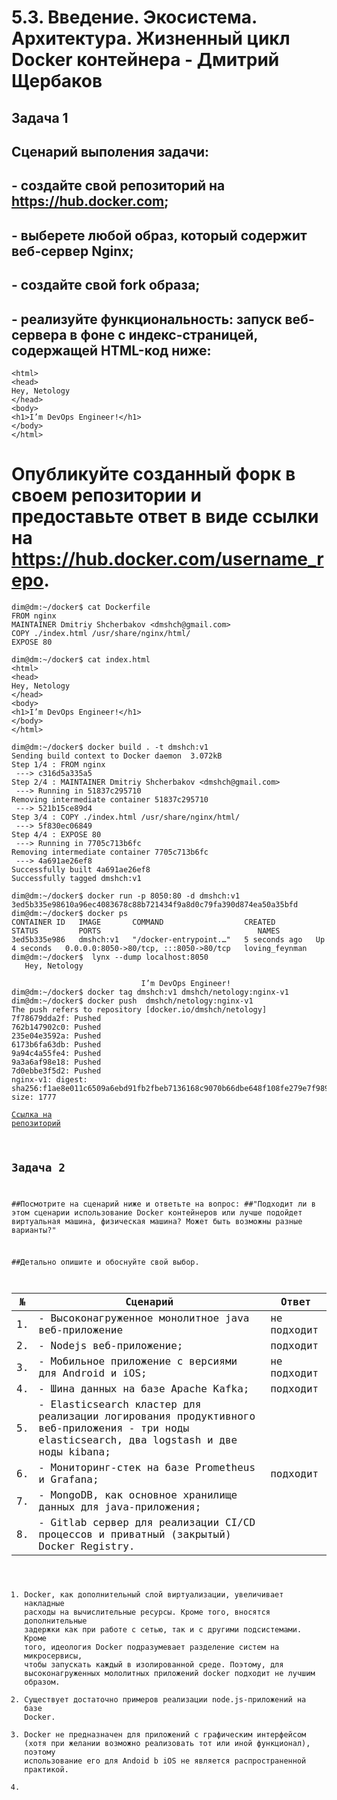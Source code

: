 # 5.3. Введение. Экосистема. Архитектура. Жизненный цикл Docker контейнера - Дмитрий Щербаков

## Задача 1
## Сценарий выполения задачи:
## - создайте свой репозиторий на https://hub.docker.com;
## - выберете любой образ, который содержит веб-сервер Nginx;
## - создайте свой fork образа;
## - реализуйте функциональность: запуск веб-сервера в фоне с индекс-страницей, содержащей HTML-код ниже:
```commandline
<html>
<head>
Hey, Netology
</head>
<body>
<h1>I’m DevOps Engineer!</h1>
</body>
</html>
```
# Опубликуйте созданный форк в своем репозитории и предоставьте ответ в виде ссылки на https://hub.docker.com/username_repo.

```commandline
dim@dm:~/docker$ cat Dockerfile 
FROM nginx
MAINTAINER Dmitriy Shcherbakov <dmshch@gmail.com>
COPY ./index.html /usr/share/nginx/html/
EXPOSE 80

dim@dm:~/docker$ cat index.html 
<html>
<head>
Hey, Netology
</head>
<body>
<h1>I’m DevOps Engineer!</h1>
</body>
</html>

dim@dm:~/docker$ docker build . -t dmshch:v1
Sending build context to Docker daemon  3.072kB
Step 1/4 : FROM nginx
 ---> c316d5a335a5
Step 2/4 : MAINTAINER Dmitriy Shcherbakov <dmshch@gmail.com>
 ---> Running in 51837c295710
Removing intermediate container 51837c295710
 ---> 521b15ce89d4
Step 3/4 : COPY ./index.html /usr/share/nginx/html/
 ---> 5f830ec06849
Step 4/4 : EXPOSE 80
 ---> Running in 7705c713b6fc
Removing intermediate container 7705c713b6fc
 ---> 4a691ae26ef8
Successfully built 4a691ae26ef8
Successfully tagged dmshch:v1

dim@dm:~/docker$ docker run -p 8050:80 -d dmshch:v1 
3ed5b335e98610a96ec4083678c88b721434f9a8d0c79fa390d874ea50a35bfd
dim@dm:~/docker$ docker ps
CONTAINER ID   IMAGE       COMMAND                  CREATED         STATUS         PORTS                                   NAMES
3ed5b335e986   dmshch:v1   "/docker-entrypoint.…"   5 seconds ago   Up 4 seconds   0.0.0.0:8050->80/tcp, :::8050->80/tcp   loving_feynman
dim@dm:~/docker$  lynx --dump localhost:8050
   Hey, Netology

                             I’m DevOps Engineer!
dim@dm:~/docker$ docker tag dmshch:v1 dmshch/netology:nginx-v1
dim@dm:~/docker$ docker push  dmshch/netology:nginx-v1
The push refers to repository [docker.io/dmshch/netology]
7f78679dda2f: Pushed 
762b147902c0: Pushed 
235e04e3592a: Pushed 
6173b6fa63db: Pushed 
9a94c4a55fe4: Pushed 
9a3a6af98e18: Pushed 
7d0ebbe3f5d2: Pushed 
nginx-v1: digest: sha256:f1ae8e011c6509a6ebd91fb2fbeb7136168c9070b66dbe648f108fe279e7f989 size: 1777
```
<code>[Ссылка на репозиторий](https://hub.docker.com/r/dmshch/netology)

## Задача 2

##Посмотрите на сценарий ниже и ответьте на вопрос:
##"Подходит ли в этом сценарии использование Docker контейнеров или лучше подойдет виртуальная машина, физическая машина? Может быть возможны разные варианты?"

##Детально опишите и обоснуйте свой выбор.

№ |Сценарий|Ответ
---|---|---
1.|- Высоконагруженное монолитное java веб-приложение|не подходит
2.|- Nodejs веб-приложение;|подходит
3.|- Мобильное приложение c версиями для Android и iOS;|не подходит
4.|- Шина данных на базе Apache Kafka;|подходит
5.|- Elasticsearch кластер для реализации логирования продуктивного веб-приложения - три ноды elasticsearch, два logstash и две ноды kibana;|
6.|- Мониторинг-стек на базе Prometheus и Grafana;|подходит
7.|- MongoDB, как основное хранилище данных для java-приложения;|
8.|- Gitlab сервер для реализации CI/CD процессов и приватный (закрытый) Docker Registry.|

1. Docker, как дополнительный слой виртуализации, увеличивает накладные расходы на вычислительные ресурсы. Кроме того, вносятся дополнительные задержки как при работе с сетью, так и с другими подсистемами. Кроме того, идеология Docker подразумевает разделение систем на микросервисы, чтобы запускать каждый в изолированной среде. Поэтому, для высоконагруженных мололитных приложений docker подходит не лучшим образом.
2. Существует достаточно примеров реализации node.js-приложений на базе Docker.
3. Docker не предназначен для приложений с графическим интерфейсом (хотя при желании возможно реализовать тот или иной функционал), поэтому использование его для Andoid b iOS не является распространенной практикой.
4. 